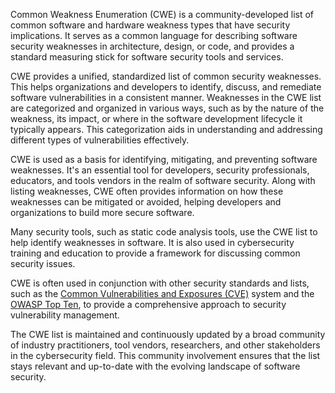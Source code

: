 Common Weakness Enumeration (CWE) is a community-developed list of common software and hardware weakness types that have security implications. It serves as a common language for describing software security weaknesses in architecture, design, or code, and provides a standard measuring stick for software security tools and services.

CWE provides a unified, standardized list of common security weaknesses. This helps organizations and developers to identify, discuss, and remediate software vulnerabilities in a consistent manner. Weaknesses in the CWE list are categorized and organized in various ways, such as by the nature of the weakness, its impact, or where in the software development lifecycle it typically appears. This categorization aids in understanding and addressing different types of vulnerabilities effectively.

CWE is used as a basis for identifying, mitigating, and preventing software weaknesses. It's an essential tool for developers, security professionals, educators, and tools vendors in the realm of software security. Along with listing weaknesses, CWE often provides information on how these weaknesses can be mitigated or avoided, helping developers and organizations to build more secure software.

Many security tools, such as static code analysis tools, use the CWE list to help identify weaknesses in software. It is also used in cybersecurity training and education to provide a framework for discussing common security issues.

CWE is often used in conjunction with other security standards and lists, such as the [Common Vulnerabilities and Exposures (CVE)]() system and the [OWASP Top Ten](), to provide a comprehensive approach to security vulnerability management.

The CWE list is maintained and continuously updated by a broad community of industry practitioners, tool vendors, researchers, and other stakeholders in the cybersecurity field. This community involvement ensures that the list stays relevant and up-to-date with the evolving landscape of software security.
